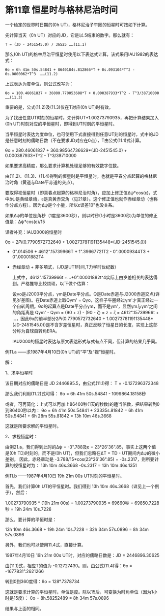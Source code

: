 # 第11章 恒星时与格林尼治时间

  一个给定的世界时日期的(0h UT)，格林尼治子午圈的恒星时可按如下计算。

  先计算当天（0h UT）对应的JD，它是以.5结束的数字。那么就有：

    T = (JD - 2451545.0) / 36525 ……(11.1)

  那么(0h UT)的格林尼治平恒星时使用以下表达式计算，该式采用IAU1982的表达式：

    θo = 6h 41m 50s.54841 + 8640184s.812866*T + 0s.093104*T^2 - 0s.0000062*T^3  ……(11.2)

  上式表达为度单位，则公式改写为：

    θo = 100.46061837 + 36000.770053608*T + 0.000387933*T^2 - T^3/38710000  ……(11.3)

  重要的是，公式(11.2)及(11.3)仅在T对应(0h UT)时有效。

  为了找出任意UT时刻的恒星时，先计算UT*1.00273790935，再把计算结果加入(0h UT)时刻对应的平恒星时，即得到UT时刻的平恒星时。

  当平恒星时表达为度单位，也可使用下式直接得到任意UT刻的恒星时，式中的JD是任意时刻的儒略日数（不在要求JD对应在0点），T由公式(11.1)式计算。

  θo = 280.46061837 + 360.98564736629*(JD-2451545.0) + 0.000387933*T^2 - T^3/38710000

  如果要求高精度，那么要求计算机处理足够的有效数字位数。

  由(11.2)、(11.3)、(11.4)得到的恒星时是平恒星时，也就是平春分点起算的格林尼治时角（黄道与Date平赤道的交点）。

  要取得视恒星时（即真春点起算的格林尼治时角），应加上修正值Δψ*cos(ε)，式中Δψ是黄经章动，ε是真黄赤交角（见21章）。这个修正值也就作赤经章动（也称作分点方程）。因为Δψ是个小量，所以ε误差10"也没关系。

  如果Δψ的单位是角秒（1度是3600秒），则以时秒(1小时是3600秒)为单位的修正值是：Δψ*cos(ε)/15

  译者补充：IAU2000的恒星时

  θo = 2*Pi*(0.7790572732640 + 1.00273781191135448*(JD-2451545.0))
+ 0".014506 + 4612".15739966T + 1".39667721T2 - 0".00009344T3 + 0".00001882T4
+ 赤经章动 + 非多项式，（JD是UT1时间,T力学时世纪数）

  上式中，4612".15739966t +...+0".00001882t^4实际上由岁差相关的表达得到。严格推导比较烦琐，以下做个估算：

  设γo是J2000平分点，γm是Date平分点。Q是Date赤道与J2000赤道交点(详见岁差图)。在Date赤道上取Qγm' = Qγo，这样子午圈经过γm'才真正经过一个自转周期。θo的起算点是Date平分点γm，而不是γm'，显然γm与γm'之间的角距离是 Qγm' - Qγm = (90 + z) - (90 - ζ) = z + ζ = 4612".15739966t + ...，因此θo的前半部分2*Pi*(0.7790572732640 + 1.00273781191135448*(JD-2451545.0))是不含岁差恒星时，真正反映了恒星日的长度，实现上这部分称为自球自转角ERA。

  IAU2000的恒星时表达与原文表达形式与式有点不同，但计算的结果几乎同。

例11.a ——求1987年4月10日(0h UT)的“平”及“视”恒星时。

解：

1、求平恒星时

该日期对应的儒略日是 JD 2446895.5，由公式(11.1)得：
  T = -0.127296372348

那么我们利用(11.2)式可得：
θo = 6h 41m 50s.54841 - 1099864.18158秒

或者，可再简化：上式可以再加上86400秒(1天的秒数)的适当倍数，把结果转到0到86400秒以内：
θo = 6h 41m 50s.54841 + 23335s.81842
= 6h 41m 50s.54841 + 6h 28m 55s.81842
= 13h 10m 46s.3668 

这就是所要求解的平恒星时。

2、求视恒星时：

  由例21.a，我们得到此时的Δψ = -3".788及ε = 23°26'36".85，事实上这两个值是(0h TD)时刻的，而不是(0h UT)，但我们忽略在ΔT = TD - UT期间内Δψ的微小差别。
  因此，赤经章动是 -3.788/15*cos(23°26'36".85) = -0s.2317，则所要计算的视恒星时为：
    13h 10m 46s.3668 -0s.2317 = 13h 10m 46s.1351

例11.b ——1987年4月10日 19h 21m 00s UT时刻的平恒星时。

  首先，我们计算0h UT的平恒星时。我们得到 13h 10m 46s.3668（详见上一个例子），然后：

  1.00273790935 * (19h 21m 00s)
= 1.00273790935 * 69660秒
= 69850.7228秒
= 19h 24m 10s.7228

那么，要计算的平恒时是：

13h 10m 46s.3668 + 19h 24m 10s.7228
= 32h 34m 57s.0896
= 8h 34m 57s.0896

  另外，我们也可以使用11.4式，直接计算。

  1987年4月10日 19h 21m 00s UT时，对应的儒略日数是：JD = 2446896.30625

  由(11.1)式，相应T的值为 -0.12727430。则，由公式(11.4)得：θo = -1677831°.2621266

  转到0到360度得：θo = 128°.7378734

  这就是要求计算的平恒星时，单位是度。除以15后，可变换为时角单位（因为1小时是15度）：
    θo = 8h.58252489 = 8h 34m 57s.0896

  结果与上面的相同。
